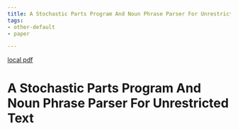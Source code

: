 ```yaml
---
title: A Stochastic Parts Program And Noun Phrase Parser For Unrestricted Text
tags:
- other-default
- paper

---
```


[local pdf](../../../pdfs/a-stochastic-parts-program-and-noun-phrase-parser-for-unrestricted-text.pdf)

# A Stochastic Parts Program And Noun Phrase Parser For Unrestricted Text
